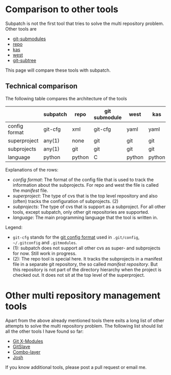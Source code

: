 # Comparison to other tools

Subpatch is not the first tool that tries to solve the multi repository
problem. Other tools are

* [git-submodules](https://git-scm.com/book/en/v2/Git-Tools-Submodules)
* [repo](https://gerrit.googlesource.com/git-repo/+/HEAD/README.md)
* [kas](https://kas.readthedocs.io/en/latest/)
* [west](https://docs.zephyrproject.org/latest/develop/west/index.html)
* [git-subtree](https://git.kernel.org/cgit/git/git.git/tree/contrib/subtree/git-subtree.txt)

This page will compare these tools with subpatch.


## Technical comparison

The following table compares the architecture of the tools

|                | subpatch | repo   | git submodule | west    | kas     | subtree |
|----------------|----------|--------|---------------|---------|---------|---------|
| config format  | git-cfg  | xml    | git-cfg       | yaml    | yaml    | none    |
| superproject   | any(1)   | none   | git           | git     | git     | git     |
| subprojects    | any(1)   | git    | git           | git     | git     | git     |
| language       | python   | python | C             | python  | python  | shell   |

Explanations of the rows:

* *config format*: The format of the config file that is used to track the
  information about the subprojects. For repo and west the file is called the
  *manifest* file.
* *superproject*: The type of cvs that is the top level repository and
  also (often) tracks the configuration of subprojects. (2)
* *subprojects*: The type of cvs that is support as a subproject. For all
  other tools, except subpatch, only other git repositories are supported.
* *language*: The main programming language that the tool is written in.

Legend:

* `git-cfg` stands for the [git config format](https://git-scm.com/docs/git-config)
  used in `.git/config`, `~/.gitconfig` and `.gitmodules`.
* (1): subpatch does not support all other cvs as super- and subprojects for
  now. Still work in progress.
* (2): The repo tool is special here. It tracks the subprojects in a manifest
  file in a separate git repository, the so called *manifest repository*. But
  this repository is not part of the directory hierarchy when the project is
  checked out. It does not sit at the top level of the superproject.


# Other multi repository management tools

Apart from the above already mentioned tools there exits a long list of other
attempts to solve the multi repository problem. The following list should
list all the other tools I have found so far:

* [Git X-Modules](https://gitmodules.com/)
* [GitSlave](https://gitslave.sourceforge.net/)
* [Combo-layer](https://wiki.yoctoproject.org/wiki/Combo-layer)
* [Josh](https://github.com/josh-project/josh)

If you know additional tools, please post a pull request or email me.
